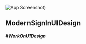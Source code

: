 


![App Screenshot](https://github.com/ajaysoni12/work_on_ui_-AndroidApp-/blob/master/ModernSignInUIDesign/ModernSignInUIDesign.png))

<h2>ModernSignInUIDesign</h2>
<h5>#WorkOnUIDesign</h5>
